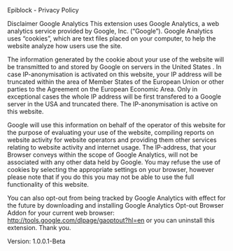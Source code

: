 Epiblock - Privacy Policy


Disclaimer Google Analytics
This extension uses Google Analytics, a web analytics service provided by Google, Inc. (“Google”). 
Google Analytics uses “cookies”, which are text files placed on your computer, 
to help the website analyze how users use the site. 

The information generated by the cookie about your use of the website will be transmitted 
to and stored by Google on servers in the United States . In case IP-anonymisation is 
activated on this website, your IP address will be truncated within the area of 
Member States of the European Union or other parties to the Agreement on the European Economic Area. 
Only in exceptional cases the whole IP address will be first transfered to a Google server 
in the USA and truncated there. The IP-anonymisation is active on this website. 

Google will use this information on behalf of the operator of this website for the purpose 
of evaluating your use of the website, compiling reports on website activity for website 
operators and providing them other services relating to website activity and internet usage. 
The IP-address, that your Browser conveys within the scope of Google Analytics, will not 
be associated with any other data held by Google. You may refuse the use of cookies by 
selecting the appropriate settings on your browser, however please note that if you 
do this you may not be able to use the full functionality of this website. 

You can also opt-out from being tracked by Google Analytics with effect for the future 
by downloading and installing Google Analytics Opt-out Browser Addon for your current web browser:
http://tools.google.com/dlpage/gaoptout?hl=en or you can uninstall this extension. Thank you.



Version: 1.0.0.1-Beta
